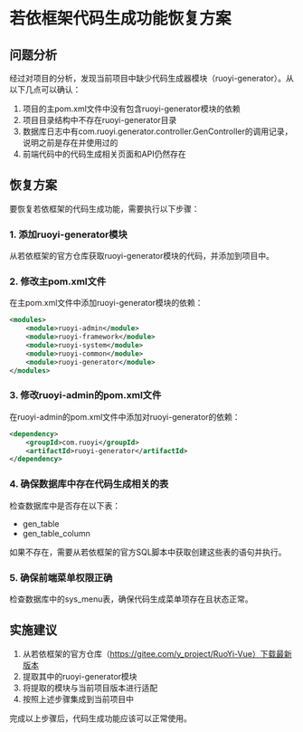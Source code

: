 # 若依框架代码生成功能恢复方案

## 问题分析

经过对项目的分析，发现当前项目中缺少代码生成器模块（ruoyi-generator）。从以下几点可以确认：

1. 项目的主pom.xml文件中没有包含ruoyi-generator模块的依赖
2. 项目目录结构中不存在ruoyi-generator目录
3. 数据库日志中有com.ruoyi.generator.controller.GenController的调用记录，说明之前是存在并使用过的
4. 前端代码中的代码生成相关页面和API仍然存在

## 恢复方案

要恢复若依框架的代码生成功能，需要执行以下步骤：

### 1. 添加ruoyi-generator模块

从若依框架的官方仓库获取ruoyi-generator模块的代码，并添加到项目中。

### 2. 修改主pom.xml文件

在主pom.xml文件中添加ruoyi-generator模块的依赖：

```xml
<modules>
    <module>ruoyi-admin</module>
    <module>ruoyi-framework</module>
    <module>ruoyi-system</module>
    <module>ruoyi-common</module>
    <module>ruoyi-generator</module>
</modules>
```

### 3. 修改ruoyi-admin的pom.xml文件

在ruoyi-admin的pom.xml文件中添加对ruoyi-generator的依赖：

```xml
<dependency>
    <groupId>com.ruoyi</groupId>
    <artifactId>ruoyi-generator</artifactId>
</dependency>
```

### 4. 确保数据库中存在代码生成相关的表

检查数据库中是否存在以下表：
- gen_table
- gen_table_column

如果不存在，需要从若依框架的官方SQL脚本中获取创建这些表的语句并执行。

### 5. 确保前端菜单权限正确

检查数据库中的sys_menu表，确保代码生成菜单项存在且状态正常。

## 实施建议

1. 从若依框架的官方仓库（https://gitee.com/y_project/RuoYi-Vue）下载最新版本
2. 提取其中的ruoyi-generator模块
3. 将提取的模块与当前项目版本进行适配
4. 按照上述步骤集成到当前项目中

完成以上步骤后，代码生成功能应该可以正常使用。